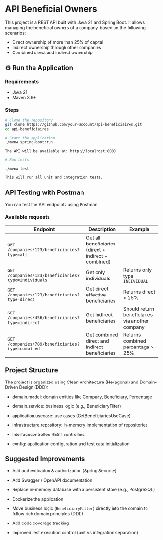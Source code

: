 # API Beneficial Owners

This project is a REST API built with Java 21 and Spring Boot. It allows managing the beneficial owners of a company, based on the following scenarios:

- Direct ownership of more than 25% of capital
- Indirect ownership through other companies
- Combined direct and indirect ownership

## ⚙️ Run the Application

### Requirements

- Java 21
- Maven 3.9+


### Steps

```bash
# Clone the repository
git clone https://github.com/your-account/api-beneficiaires.git
cd api-beneficiaires

# Start the application
./mvnw spring-boot:run

The API will be available at: http://localhost:8080

# Run tests 

./mvnw test

This will run all unit and integration tests.
```
##  API Testing with Postman

You can test the API endpoints using Postman.

###  Available requests

| Endpoint | Description | Example |
|---------|-------------|---------|
| `GET /companies/123/beneficiaries?type=all` | Get all beneficiaries (direct + indirect + combined) | 
| `GET /companies/123/beneficiaries?type=individuals` | Get only individuals | Returns only type `INDIVIDUAL` |
| `GET /companies/123/beneficiaries?type=direct` | Get direct effective beneficiaries | Returns direct > 25% |
| `GET /companies/456/beneficiaries?type=indirect` | Get indirect beneficiaries | Should return beneficiaries via another company |
| `GET /companies/789/beneficiaries?type=combined` | Get combined direct and indirect beneficiaries | Returns combined percentage > 25% |

## Project Structure

The project is organized using Clean Architecture (Hexagonal) and Domain-Driven Design (DDD):

- domain.model: domain entities like Company, Beneficiary, Percentage

- domain.service: business logic (e.g., BeneficiaryFilter)

- application.usecase: use cases (GetBeneficiariesUseCase)

- infrastructure.repository: in-memory implementation of repositories

- interfacecontroller: REST controllers

- config: application configuration and test data initialization

 ## Suggested Improvements

- Add authentication & authorization (Spring Security)

- Add Swagger / OpenAPI documentation

- Replace in-memory database with a persistent store (e.g., PostgreSQL)

- Dockerize the application

- Move business logic (`BeneficiaryFilter`) directly into the domain to follow rich domain principles (DDD)

- Add code coverage tracking 

- Improved test execution control (unit vs integration separation)
 




